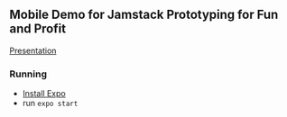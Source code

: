## Mobile Demo for Jamstack Prototyping for Fun and Profit

[Presentation](https://docs.google.com/presentation/d/1Hw_jYpXATM1-VeURC1FpzmQ-6Jyhqe5j84VCSmB7oZE/edit?usp=sharing)


### Running

- [Install Expo](https://docs.expo.dev/get-started/installation/)
- run `expo start`